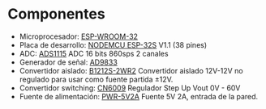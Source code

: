 # Componentes

- Microprocesador: [ESP-WROOM-32](https://www.espressif.com/sites/default/files/documentation/esp32-wroom-32_datasheet_en.pdf)
- Placa de desarrollo: [NODEMCU ESP-32S](https://docs.ai-thinker.com/_media/esp32/docs/nodemcu-32s_product_specification.pdf) V1.1 (38 pines)
- ADC: [ADS1115](https://www.ti.com/lit/ds/symlink/ads1115.pdf?ts=1712637290147&ref_url=https%253A%252F%252Fwww.ti.com%252Fsitesearch%252Fen-us%252Fdocs%252Funiversalsearch.tsp%253FlangPref%253Den-US) ADC 16 bits 860sps 2 canales
- Generador de señal: [AD9833](https://www.analog.com/media/en/technical-documentation/data-sheets/ad9833.pdf)
- Convertidor aislado: [B1212S-2WR2](https://www.micros.com.pl/mediaserver/info-dc%20a0505s-2wr2.pdf) Convertidor aislado 12V-12V no regulado para usar como fuente partida ±12V.
- Convertidor switching: [CN6009](https://www.pollin.de/productdownloads/D351434D.PDF) Regulador Step Up Vout 0V - 60V
- Fuente de alimentación: [PWR-5V2A](https://www.todomicro.com.ar/FUENTES-DE-ALIMENTACION/666-fuente-de-alimentacion-5v-2a.html) Fuente 5V 2A, entrada de la pared.
